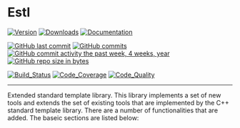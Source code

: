 # Estl

[![Version](https://img.shields.io/github/tag/LuxAtrumStudio/estl.svg)](https://github.com/LuxAtrumStudio/estl)
[![Downloads](https://img.shields.io/github/downloads/LuxAtrumStudio/estl/latest/total.svg)](https://github.com/LuxAtrumStudio/estl)
[![Documentation](https://img.shields.io/badge/Documentation-gh--pages-blue.svg)](https://luxatrumstudio.github.io/estl/)

[![GitHub last commit](https://img.shields.io/github/last-commit/LuxAtrumStudio/estl.svg)](<>)
[![GitHub commits](https://img.shields.io/github/commits-since/LuxAtrumStudio/estl/v0.0.svg)](<>)
[![GitHub commit activity the past week, 4 weeks, year](https://img.shields.io/github/commit-activity/y/LuxAtrumStudio/estl.svg)](<>)
[![GitHub repo size in bytes](https://img.shields.io/github/repo-size/LuxAtrumStudio/estl.svg)](<>)

[![Build_Status](https://img.shields.io/travis/LuxAtrumStudio/estl/feature/iostream.svg)](https://travis-ci.org/LuxAtrumStudio/estl)
[![Code_Coverage](https://img.shields.io/codecov/c/github/LuxAtrumStudio/estl/feature/iostream.svg)](https://codecov.io/gh/LuxAtrumStudio/estl)
[![Code_Quality](https://api.codacy.com/project/badge/Grade/9dd431f11f53414ab360f1f34e1eef49)](https://www.codacy.com/app/LuxAtrumStudio/estl/dashboard)

* * *

Extended standard template library. This library implements a set of new
tools and extends the set of existing tools that are implemented by the
C++ standard template library. There are a number of functionalities that are
added. The baseic sections are listed below:
